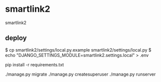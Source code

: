 # smartlink2
smartlink2

## deploy

$ cp smartlink2/settings/local.py.example smartlink2/settings/local.py
$ echo "DJANGO_SETTINGS_MODULE=smartlink2.settings.local" > .env

pip install -r requirements.txt

./manage.py migrate
./manage.py createsuperuser
./manage.py runserver